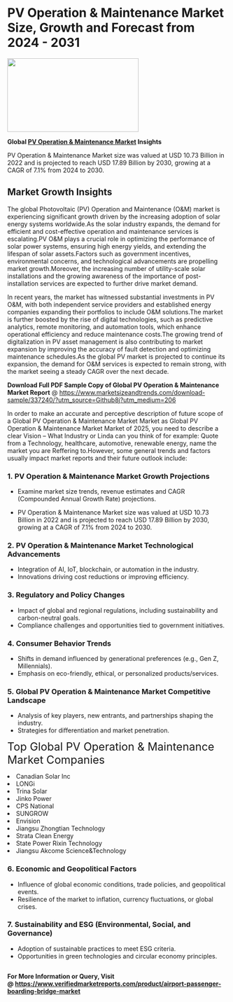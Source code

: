 <H1>PV Operation & Maintenance Market Size, Growth and Forecast from 2024 - 2031</H1><img class="aligncenter size-medium wp-image-584254" src="https://thirdeyenews.in/wp-content/uploads/2024/09/Global-Market-Research-300x168.jpeg" alt="" width="300" height="168" /><p><strong>Global&nbsp;<a href="https://www.marketsizeandtrends.com/download-sample/337240/?utm_source=Github8j?utm_medium=206">PV Operation & Maintenance Market</a> Insights</strong></p><p>PV Operation & Maintenance Market size was valued at USD 10.73 Billion in 2022 and is projected to reach USD 17.89 Billion by 2030, growing at a CAGR of 7.1% from 2024 to 2030.</p><p><h2>Market Growth Insights</h2> <p>The global Photovoltaic (PV) Operation and Maintenance (O&M) market is experiencing significant growth driven by the increasing adoption of solar energy systems worldwide.As the solar industry expands, the demand for efficient and cost-effective operation and maintenance services is escalating.PV O&M plays a crucial role in optimizing the performance of solar power systems, ensuring high energy yields, and extending the lifespan of solar assets.Factors such as government incentives, environmental concerns, and technological advancements are propelling market growth.Moreover, the increasing number of utility-scale solar installations and the growing awareness of the importance of post-installation services are expected to further drive market demand.</p> <p>In recent years, the market has witnessed substantial investments in PV O&M, with both independent service providers and established energy companies expanding their portfolios to include O&M solutions.The market is further boosted by the rise of digital technologies, such as predictive analytics, remote monitoring, and automation tools, which enhance operational efficiency and reduce maintenance costs.The growing trend of digitalization in PV asset management is also contributing to market expansion by improving the accuracy of fault detection and optimizing maintenance schedules.As the global PV market is projected to continue its expansion, the demand for O&M services is expected to remain strong, with the market seeing a steady CAGR over the next decade.<p><span class=""><strong>Download Full PDF Sample Copy of Global PV Operation & Maintenance Market Report</strong> @ <a href="https://www.marketsizeandtrends.com/download-sample/337240/?utm_source=Github8j?utm_medium=206" target="_blank">https://www.marketsizeandtrends.com/download-sample/337240/?utm_source=Github8j?utm_medium=206</a></span></p><p>In order to make an accurate and perceptive description of future scope of a Global&nbsp;PV Operation & Maintenance Market Market as Global&nbsp;PV Operation & Maintenance Market Market of 2025, you need to describe a clear Vision &ndash; What Industry or Linda can you think of for example: Quote from a Technology, healthcare, automotive, renewable energy, name the market you are Reffering to.However, some general trends and factors usually impact market reports and their future outlook include:</p><h3>1.&nbsp;<strong>PV Operation & Maintenance Market Growth Projections</strong></h3><ul><li>Examine market size trends, revenue estimates and CAGR (Compounded Annual Growth Rate) projections.</li><li><p>PV Operation & Maintenance Market size was valued at USD 10.73 Billion in 2022 and is projected to reach USD 17.89 Billion by 2030, growing at a CAGR of 7.1% from 2024 to 2030.</p></li></ul><h3>2.&nbsp;<strong>PV Operation & Maintenance Market Technological Advancements</strong></h3><ul><li>Integration of AI, IoT, blockchain, or automation in the industry.</li><li>Innovations driving cost reductions or improving efficiency.</li></ul><h3>3.&nbsp;<strong>Regulatory and Policy Changes</strong></h3><ul><li>Impact of global and regional regulations, including sustainability and carbon-neutral goals.</li><li>Compliance challenges and opportunities tied to government initiatives.</li></ul><h3>4.&nbsp;<strong>Consumer Behavior Trends</strong></h3><ul><li>Shifts in demand influenced by generational preferences (e.g., Gen Z, Millennials).</li><li>Emphasis on eco-friendly, ethical, or personalized products/services.</li></ul><h3>5.&nbsp;<strong>Global PV Operation & Maintenance Market Competitive Landscape</strong></h3><ul><li>Analysis of key players, new entrants, and partnerships shaping the industry.</li><li>Strategies for differentiation and market penetration.</li></ul><p data-pm-slice="1 1 []"><span style="color: inherit; font-family: inherit; font-size: 25px;">Top Global PV Operation & Maintenance Market Companies</span></p><div class="" data-test-id=""><p><li>Canadian Solar Inc</li><li> LONGi</li><li> Trina Solar</li><li> Jinko Power</li><li> CPS National</li><li> SUNGROW</li><li> Envision</li><li> Jiangsu Zhongtian Technology</li><li> Strata Clean Energy</li><li> State Power Rixin Technology</li><li> Jiangsu Akcome Science&Technology</li></p></div><h3>6.&nbsp;<strong>Economic and Geopolitical Factors</strong></h3><ul><li>Influence of global economic conditions, trade policies, and geopolitical events.</li><li>Resilience of the market to inflation, currency fluctuations, or global crises.</li></ul><h3>7.&nbsp;<strong>Sustainability and ESG (Environmental, Social, and Governance)</strong></h3><ul><li>Adoption of sustainable practices to meet ESG criteria.</li><li>Opportunities in green technologies and circular economy principles.</li></ul><h2><strong style="font-size: 14px;">For More Information or Query, Visit @&nbsp;</strong><a style="background-color: #ffffff; font-size: 14px;" href="https://www.marketsizeandtrends.com/report/pv-operation-maintenance-market/" target="_blank">https://www.verifiedmarketreports.com/product/airport-passenger-boarding-bridge-market</a></h2>